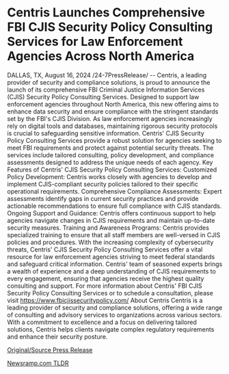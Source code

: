 # Centris Launches Comprehensive FBI CJIS Security Policy Consulting Services for Law Enforcement Agencies Across North America

DALLAS, TX, August 16, 2024 /24-7PressRelease/ -- Centris, a leading provider of security and compliance solutions, is proud to announce the launch of its comprehensive FBI Criminal Justice Information Services (CJIS) Security Policy Consulting Services. Designed to support law enforcement agencies throughout North America, this new offering aims to enhance data security and ensure compliance with the stringent standards set by the FBI's CJIS Division.  As law enforcement agencies increasingly rely on digital tools and databases, maintaining rigorous security protocols is crucial to safeguarding sensitive information. Centris' CJIS Security Policy Consulting Services provide a robust solution for agencies seeking to meet FBI requirements and protect against potential security threats. The services include tailored consulting, policy development, and compliance assessments designed to address the unique needs of each agency.  Key Features of Centris' CJIS Security Policy Consulting Services:  Customized Policy Development: Centris works closely with agencies to develop and implement CJIS-compliant security policies tailored to their specific operational requirements.  Comprehensive Compliance Assessments: Expert assessments identify gaps in current security practices and provide actionable recommendations to ensure full compliance with CJIS standards.  Ongoing Support and Guidance: Centris offers continuous support to help agencies navigate changes in CJIS requirements and maintain up-to-date security measures.  Training and Awareness Programs: Centris provides specialized training to ensure that all staff members are well-versed in CJIS policies and procedures.  With the increasing complexity of cybersecurity threats, Centris' CJIS Security Policy Consulting Services offer a vital resource for law enforcement agencies striving to meet federal standards and safeguard critical information. Centris' team of seasoned experts brings a wealth of experience and a deep understanding of CJIS requirements to every engagement, ensuring that agencies receive the highest quality consulting and support.  For more information about Centris' FBI CJIS Security Policy Consulting Services or to schedule a consultation, please visit https://www.fbicjissecuritypolicy.com/  About Centris  Centris is a leading provider of security and compliance solutions, offering a wide range of consulting and advisory services to organizations across various sectors. With a commitment to excellence and a focus on delivering tailored solutions, Centris helps clients navigate complex regulatory requirements and enhance their security posture. 

[Original/Source Press Release](https://www.24-7pressrelease.com/press-release/513427/centris-launches-comprehensive-fbi-cjis-security-policy-consulting-services-for-law-enforcement-agencies-across-north-america) 

[Newsramp.com TLDR](https://newsramp.com/None) 